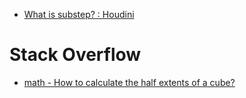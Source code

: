 - [What is substep? : Houdini](https://www.reddit.com/r/Houdini/comments/9j016f/what_is_substep/)

# Stack Overflow

- [math - How to calculate the half extents of a cube?](https://stackoverflow.com/questions/29455751/how-to-calculate-the-half-extents-of-a-cube)
